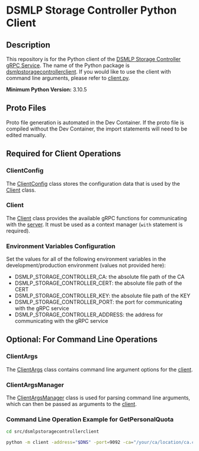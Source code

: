 # DSMLP Storage Controller Python Client

## Description

This repository is for the Python client of the <a href="https://github.com/ucsd-ets/dsmlpstoragecontroller" target="_blank">DSMLP Storage Controller gRPC Service</a>. The name of the Python package is [dsmlpstoragecontrollerclient](https://github.com/ucsd-ets/dsmlpstoragecontroller-pyclient/tree/main/src/dsmlpstoragecontrollerclient). If you would like to use the client with command line arguments, please refer to [client.py](https://github.com/ucsd-ets/dsmlpstoragecontroller-pyclient/blob/main/src/dsmlpstoragecontrollerclient/client.py).

**Minimum Python Version:** 3.10.5

## Proto Files

Proto file generation is automated in the Dev Container. If the proto file is compiled without the Dev Container, the import statements will need to be edited manually.

## Required for Client Operations

### ClientConfig

The [ClientConfig](https://github.com/ucsd-ets/dsmlpstoragecontroller-pyclient/blob/main/src/dsmlpstoragecontrollerclient/clientconfig.py) class stores the configuration data that is used by the [Client](#client) class.

### Client

The [Client](https://github.com/ucsd-ets/dsmlpstoragecontroller-pyclient/blob/main/src/dsmlpstoragecontrollerclient/client.py) class provides the available gRPC functions for communicating with the <a href="https://github.com/ucsd-ets/dsmlpstoragecontroller" target="_blank">server</a>. It must be used as a context manager (`with` statement is required).

### Environment Variables Configuration

Set the values for all of the following environment variables in the development/production environment (values not provided here):
- DSMLP_STORAGE_CONTROLLER_CA: the absolute file path of the CA
- DSMLP_STORAGE_CONTROLLER_CERT: the absolute file path of the CERT
- DSMLP_STORAGE_CONTROLLER_KEY: the absolute file path of the KEY
- DSMLP_STORAGE_CONTROLLER_PORT: the port for communicating with the gRPC service
- DSMLP_STORAGE_CONTROLLER_ADDRESS: the address for communicating with the gRPC service

## Optional: For Command Line Operations

### ClientArgs

The [ClientArgs](https://github.com/ucsd-ets/dsmlpstoragecontroller-pyclient/blob/main/src/dsmlpstoragecontrollerclient/clientargs.py) class contains command line argument options for the [client](#client).

### ClientArgsManager

The [ClientArgsManager](https://github.com/ucsd-ets/dsmlpstoragecontroller-pyclient/blob/main/src/dsmlpstoragecontrollerclient/clientargsmanager.py) class is used for parsing command line arguments, which can then be passed as arguments to the [client](#client).

### Command Line Operation Example for GetPersonalQuota

```bash
cd src/dsmlpstoragecontrollerclient

python -m client -address="$DNS" -port=9092 -ca="/your/ca/location/ca.crt" -key="/your/key/location/$DNS-client.key" -cert="/your/cert/location/$DNS-client.crt" -request="GetPersonalQuota" -uid=12 -workspace_name="testing"
```